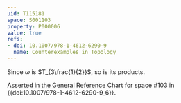 ```yaml
---
uid: T115181
space: S001103
property: P000006
value: true
refs:
- doi: 10.1007/978-1-4612-6290-9
  name: Counterexamples in Topology
---
```


Since $\omega$ is $T_{3\frac{1}{2}}$, so is its products.

Asserted in the General Reference Chart for space #103
in {{doi:10.1007\/978-1-4612-6290-9_6}}.
